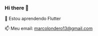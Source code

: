 ### Hi there 👋

<!-- 🔭 I’m currently working on ...-->
🌱 Estou aprendendo Flutter
<!-- 👯 I’m looking to collaborate on ...-->
<!-- 🤔 I’m looking for help with ...-->
<!-- 💬 Ask me about ...-->
📫 Meu email: marcolondero13@gmail.com
<!-- ⚡ Fun fact: ...-->
